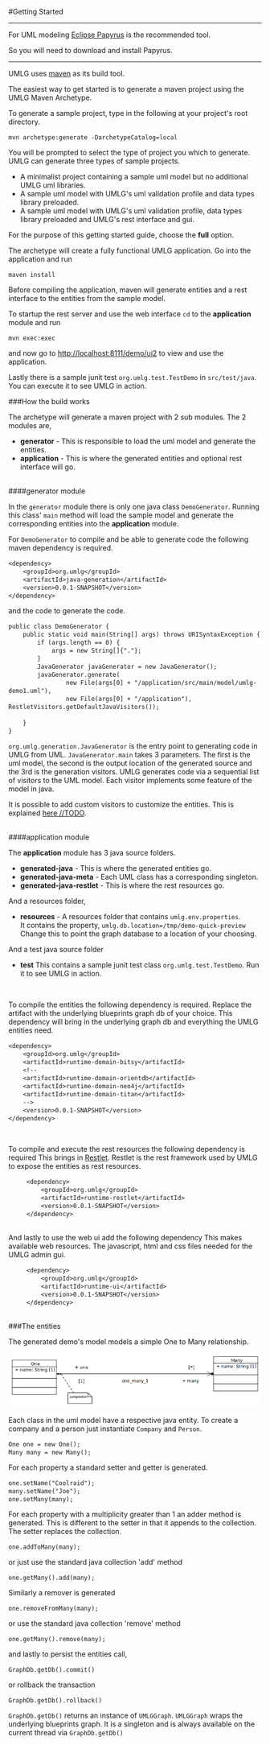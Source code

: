 #Getting Started

***

For UML modeling [Eclipse Papyrus](http://projects.eclipse.org/projects/modeling.mdt.papyrus) is the recommended tool.

So you will need to download and install Papyrus.

***

UMLG uses [maven](http://maven.apache.org/) as its build tool.

The easiest way to get started is to generate a maven project using the UMLG Maven Archetype.

To generate a sample project, type in the following at your project's root directory.

    mvn archetype:generate -DarchetypeCatalog=local

You will be prompted to select the type of project you which to generate. UMLG can generate three types of sample projects.

* A minimalist project containing a sample uml model but no additional UMLG uml libraries.
* A sample uml model with UMLG's uml validation profile and data types library preloaded.
* A sample uml model with UMLG's uml validation profile, data types library preloaded and UMLG's rest interface and gui.

For the purpose of this getting started guide, choose the **full** option.

The archetype will create a fully functional UMLG application. Go into the application and run

    maven install

Before compiling the application, maven will generate entities and a rest interface to the entities from the sample model.

To startup the rest server and use the web interface `cd` to the **application** module and run

    mvn exec:exec

and now go to [http://localhost:8111/demo/ui2](http://localhost:8111/demo/ui2) to view and use the application.

Lastly there is a sample junit test `org.umlg.test.TestDemo` in `src/test/java`. You can execute it to see UMLG in action.

###How the build works

The archetype will generate a maven project with 2 sub modules. The 2 modules are,

* **generator** - This is responsible to load the uml model and generate the entities.
* **application** - This is where the generated entities and optional rest interface will go.

<br />
####generator module
<br />

In the `generator` module there is only one java class `DemoGenerator`. Running this class' `main` method  will load
the sample model and generate the corresponding entities into the **application** module.

For `DemoGenerator` to compile and be able to generate code the following maven dependency is required.

    <dependency>
        <groupId>org.umlg</groupId>
        <artifactId>java-generation</artifactId>
        <version>0.0.1-SNAPSHOT</version>
    </dependency>

and the code to generate the code.

    public class DemoGenerator {
        public static void main(String[] args) throws URISyntaxException {
            if (args.length == 0) {
                args = new String[]{"."};
            }
            JavaGenerator javaGenerator = new JavaGenerator();
            javaGenerator.generate(
                    new File(args[0] + "/application/src/main/model/umlg-demo1.uml"),
                    new File(args[0] + "/application"), RestletVisitors.getDefaultJavaVisitors());

        }
    }

`org.umlg.generation.JavaGenerator` is the entry point to generating code in UMLG from UML. `JavaGenerator.main` takes 3 parameters.
The first is the uml model, the second is the output location of the generated source and the 3rd is the generation visitors.
UMLG generates code via a sequential list of visitors to the UML model. Each visitor implements some feature of the model in java.


It is possible to add custom visitors to customize the entities. This is explained [here //TODO](http://localhost/todo).

<br />
####application module
<br />

The **application** module has 3 java source folders.

* **generated-java** - This is where the generated entities go.
* **generated-java-meta** - Each UML class has a corresponding singleton.
* **generated-java-restlet** - This is where the rest resources go.

And a resources folder,

* **resources** - A resources folder that contains `umlg.env.properties`.<br />
It contains the property, `umlg.db.location=/tmp/demo-quick-preview`<br />
Change this to point the graph database to a location of your choosing.

And a test java source folder

* **test** This contains a sample junit test class `org.umlg.test.TestDemo`. Run it to see UMLG in action.

<br />

To compile the entities the following dependency is required. Replace the artifact with the underlying blueprints graph db of your choice.
This dependency will bring in the underlying graph db and everything the UMLG entities need.

    <dependency>
        <groupId>org.umlg</groupId>
        <artifactId>runtime-domain-bitsy</artifactId>
        <!--
        <artifactId>runtime-domain-orientdb</artifactId>
        <artifactId>runtime-domain-neo4j</artifactId>
        <artifactId>runtime-domain-titan</artifactId>
        -->
        <version>0.0.1-SNAPSHOT</version>
    </dependency>

<br />

To compile and execute the rest resources the following dependency is required
This brings in [Restlet](http://restlet.org/). Restlet is the rest framework used by UMLG to expose the entities as rest resources.

         <dependency>
             <groupId>org.umlg</groupId>
             <artifactId>runtime-restlet</artifactId>
             <version>0.0.1-SNAPSHOT</version>
         </dependency>

<br />
And lastly to use the web ui add the following dependency This makes available web resources. The javascript, html and
css files needed for the UMLG admin gui.

         <dependency>
             <groupId>org.umlg</groupId>
             <artifactId>runtime-ui</artifactId>
             <version>0.0.1-SNAPSHOT</version>
         </dependency>

<br />
###The entities
<br />

The generated demo's model models a simple One to Many relationship.

![One to Many](images/uml/Package_umlg_demo1ClassDiagram.PNG)

Each class in the uml model have a respective java entity. To create a company and a person just instantiate `Company`
and `Person`.

    One one = new One();
    Many many = new Many();

For each property a standard setter and getter is generated.

    one.setName("Coolraid");
    many.setName("Joe");
    one.setMany(many);


For each property with a multiplicity greater than 1 an adder method is generated. This is different to the setter in
that it appends to the collection. The setter replaces the collection.

    one.addToMany(many);

or just use the standard java collection 'add' method

    one.getMany().add(many);

Similarly a remover is generated

    one.removeFromMany(many);

or use the standard java collection 'remove' method

    one.getMany().remove(many);

and lastly to persist the entities call,

    GraphDb.getDb().commit()

or rollback the transaction

    GraphDb.getDb().rollback()

`GraphDb.getDb()` returns an instance of `UMLGGraph`. `UMLGGraph` wraps the underlying blueprints graph. It is a
singleton and is always available on the current thread via `GraphDb.getDb()`



